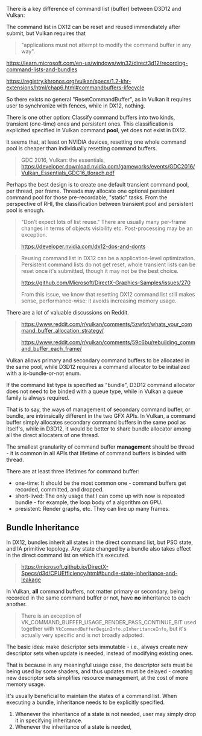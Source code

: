 There is a key difference of command list (buffer) between D3D12 and Vulkan:

The command list in DX12 can be reset and reused immendiately after submit, but Vulkan requires that

> "applications must not attempt to modify the command buffer in any way".

https://learn.microsoft.com/en-us/windows/win32/direct3d12/recording-command-lists-and-bundles

https://registry.khronos.org/vulkan/specs/1.2-khr-extensions/html/chap6.html#commandbuffers-lifecycle

So there exists no general "ResetCommandBuffer", as in Vulkan it requires user to synchronize with fences, while in DX12, nothing.

There is one other option: Classify command buffers into two kinds, transient (one-time) ones and persistent ones.
This classification is explicited specified in Vulkan command **pool**, yet does not exist in DX12.

It seems that, at least on NVIDIA devices, resetting one whole command pool is cheaper than individually resetting command buffers.
> GDC 2016, Vulkan: the essentials, https://developer.download.nvidia.com/gameworks/events/GDC2016/Vulkan_Essentials_GDC16_tlorach.pdf

Perhaps the best design is to create one default transient command pool, per thread, per frame.
Threads may allocate one optional persistent command pool for those pre-recordable, "static" tasks.
From the perspective of RHI, the classification between transient pool and persistent pool is enough.

> "Don’t expect lots of list reuse."
> There are usually many per-frame changes in terms of objects visibility etc.
> Post-processing may be an exception.
> 
> https://developer.nvidia.com/dx12-dos-and-donts

> Reusing command list in DX12 can be a application-level optimization. Persistent command lists do not get reset,
> whole transient lists can be reset once it's submitted, though it may not be the best choice.
>
> https://github.com/Microsoft/DirectX-Graphics-Samples/issues/270
>
> From this issue, we know that resetting DX12 command list still makes sense, performance-wise: it avoids increasing memory usage.

There are a lot of valuable discussions on Reddit.
> https://www.reddit.com/r/vulkan/comments/5zwfot/whats_your_command_buffer_allocation_strategy/
>
> https://www.reddit.com/r/vulkan/comments/59c6bu/rebuilding_command_buffer_each_frame/

Vulkan allows primary and secondary command buffers to be allocated in the same pool,
while D3D12 requires a command allocator to be initialized with a is-bundle-or-not enum.

If the command list type is specified as "bundle", D3D12 command allocator does not need to be binded with a queue type,
while in Vulkan a queue family is always required.

That is to say, the ways of management of secondary command buffer, or bundle, are intrinsically different in the two GFX APIs.
In Vulkan, a command buffer simply allocates secondary command buffers in the same pool as itself's,
while in D3D12, it would be better to share bundle allocator among all the direct allocaters of one thread.

The smallest granularity of command buffer **management** should be thread - it is common in all APIs that
lifetime of command buffers is binded with thread.

There are at least three lifetimes for command buffer:
- one-time: It should be the most common one - command buffers get recorded, committed, and dropped.
- short-lived: The only usage that I can come up with now is repeated bundle - for example, the loop body of a algorithm on GPU.
- presistent: Render graphs, etc. They can live up many frames.

## Bundle Inheritance

In DX12, bundles inherit all states in the direct command list, but PSO state, and IA primitive topology.
Any state changed by a bundle also takes effect in the direct command list on which it's executed.

> https://microsoft.github.io/DirectX-Specs/d3d/CPUEfficiency.html#bundle-state-inheritance-and-leakage

In Vulkan, **all** command buffers, not matter primary or secondary, being recorded in the same command buffer or not, have **no** inheritance to each another.

> There is an exception of VK_COMMAND_BUFFER_USAGE_RENDER_PASS_CONTINUE_BIT used together with `VkCommandBufferBeginInfo.pInheritanceInfo`, but it's actually very specific and is not broadly adpoted.

The basic idea: make descriptor sets immutable - i.e., always create new descriptor sets when update is needed, instead of modifying existing ones.

That is because in any meaningful usage case, the descriptor sets must be being used by some shaders, and thus updates must be delayed - creating new descriptor sets simplifies resource management, at the cost of more memory usage.

It's usually beneficial to maintain the states of a command list. When executing a bundle, inheritance needs to be explicitly specified.

1. Whenever the inheritance of a state is not needed, user may simply drop it in specifying inheritance.
2. Whenever the inheritance of a state is needed, 